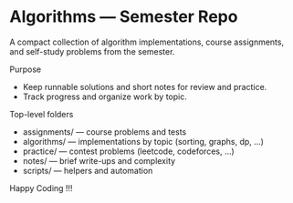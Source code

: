 # Algorithms — Semester Repo

A compact collection of algorithm implementations, course assignments, and self-study problems from the semester.

Purpose
- Keep runnable solutions and short notes for review and practice.
- Track progress and organize work by topic.

Top-level folders
- assignments/  — course problems and tests
- algorithms/   — implementations by topic (sorting, graphs, dp, ...)
- practice/     — contest problems (leetcode, codeforces, ...)
- notes/        — brief write-ups and complexity
- scripts/      — helpers and automation

Happy Coding !!!
